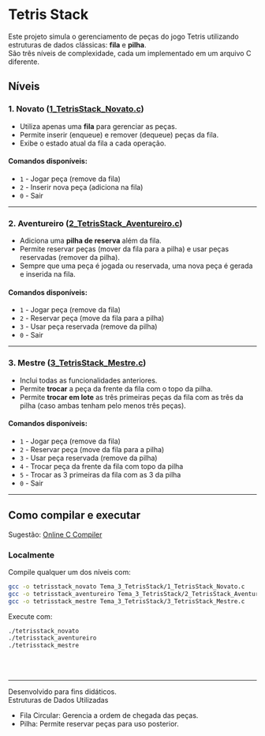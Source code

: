 # Tetris Stack

Este projeto simula o gerenciamento de peças do jogo Tetris utilizando estruturas de dados clássicas: **fila** e **pilha**.  
São três níveis de complexidade, cada um implementado em um arquivo C diferente.

## Níveis

### 1. Novato ([1_TetrisStack_Novato.c](1_TetrisStack_Novato.c))

- Utiliza apenas uma **fila** para gerenciar as peças.
- Permite inserir (enqueue) e remover (dequeue) peças da fila.
- Exibe o estado atual da fila a cada operação.

#### Comandos disponíveis:
- `1` - Jogar peça (remove da fila)
- `2` - Inserir nova peça (adiciona na fila)
- `0` - Sair

---

### 2. Aventureiro ([2_TetrisStack_Aventureiro.c](2_TetrisStack_Aventureiro.c))

- Adiciona uma **pilha de reserva** além da fila.
- Permite reservar peças (mover da fila para a pilha) e usar peças reservadas (remover da pilha).
- Sempre que uma peça é jogada ou reservada, uma nova peça é gerada e inserida na fila.

#### Comandos disponíveis:
- `1` - Jogar peça (remove da fila)
- `2` - Reservar peça (move da fila para a pilha)
- `3` - Usar peça reservada (remove da pilha)
- `0` - Sair

---

### 3. Mestre ([3_TetrisStack_Mestre.c](3_TetrisStack_Mestre.c))

- Inclui todas as funcionalidades anteriores.
- Permite **trocar** a peça da frente da fila com o topo da pilha.
- Permite **trocar em lote** as três primeiras peças da fila com as três da pilha (caso ambas tenham pelo menos três peças).

#### Comandos disponíveis:
- `1` - Jogar peça (remove da fila)
- `2` - Reservar peça (move da fila para a pilha)
- `3` - Usar peça reservada (remove da pilha)
- `4` - Trocar peça da frente da fila com topo da pilha
- `5` - Trocar as 3 primeiras da fila com as 3 da pilha
- `0` - Sair

---

## Como compilar e executar

Sugestão: [Online C Compiler](https://www.onlinegdb.com/online_c_compiler)

### Localmente

Compile qualquer um dos níveis com:

```sh
gcc -o tetrisstack_novato Tema_3_TetrisStack/1_TetrisStack_Novato.c
gcc -o tetrisstack_aventureiro Tema_3_TetrisStack/2_TetrisStack_Aventureiro.c
gcc -o tetrisstack_mestre Tema_3_TetrisStack/3_TetrisStack_Mestre.c
```

Execute com:

```sh
./tetrisstack_novato
./tetrisstack_aventureiro
./tetrisstack_mestre
```

</br>
</br>

---

Desenvolvido para fins didáticos.  
Estruturas de Dados Utilizadas
- Fila Circular: Gerencia a ordem de chegada das peças.
- Pilha: Permite reservar peças para uso posterior.
